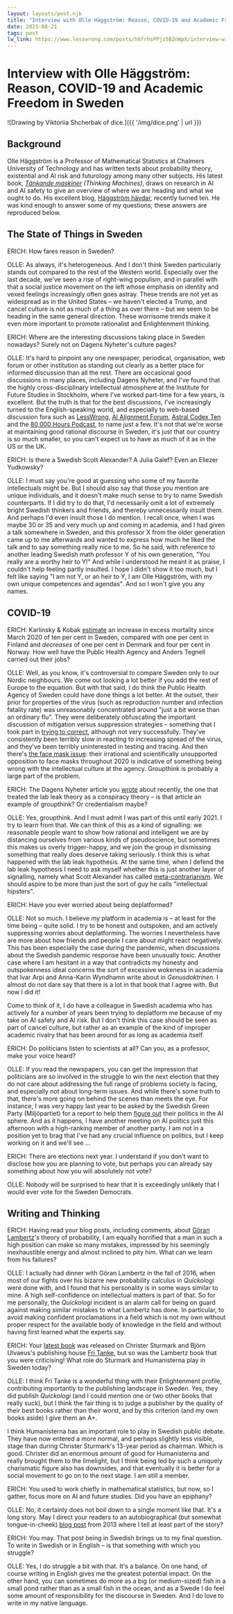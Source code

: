 ```yaml
---
layout: layouts/post.njk
title: "Interview with Olle Häggström: Reason, COVID-19 and Academic Freedom in Sweden"
date: 2021-08-21
tags: post
lw_link: https://www.lesswrong.com/posts/h6frhsPPjz5B2nWpX/interview-with-olle-haeggstroem-reason-covid-19-and-academic
---
```


# Interview with Olle Häggström: Reason, COVID-19 and Academic Freedom in Sweden

![Drawing by Viktoriia Shcherbak of dice.]({{ '/img/dice.png' | url }})

## Background

Olle Häggström is a Professor of Mathematical Statistics at Chalmers University of Technology and has written texts about probability theory, existential and AI risk and futurology among many other subjects. His latest book, _[Tänkande maskiner](https://fritanke.se/bocker/tankande-maskiner/)_ _(Thinking Machines)_, draws on research in AI and AI safety to give an overview of where we are heading and what we ought to do. His excellent blog, [Häggström hävdar](https://haggstrom.blogspot.com), recently turned ten. He was kind enough to answer some of my questions; these answers are reproduced below.

## The State of Things in Sweden

ERICH: How fares reason in Sweden?

OLLE: As always, it's heterogeneous. And I don't think Sweden particularly stands out compared to the rest of the Western world. Especially over the last decade, we've seen a rise of right-wing populism, and in parallel with that a social justice movement on the left whose emphasis on identity and vexed feelings increasingly often goes astray. These trends are not yet as widespread as in the United States – we haven't elected a Trump, and cancel culture is not as much of a thing as over there – but we seem to be heading in the same general direction. These worrisome trends make it even more important to promote rationalist and Enlightenment thinking.

ERICH: Where are the interesting discussions taking place in Sweden nowadays? Surely not on Dagens Nyheter's culture pages?

OLLE: It's hard to pinpoint any one newspaper, periodical, organisation, web forum or other institution as standing out clearly as a better place for informed discussion than all the rest. There are occasional good discussions in many places, including Dagens Nyheter, and I've found that the highly cross-disciplinary intellectual atmosphere at the Institute for Future Studies in Stockholm, where I've worked part-time for a few years, is excellent. But the truth is that for the best discussions, I've increasingly turned to the English-speaking world, and especially to web-based discussion fora such as [LessWrong](https://www.lesswrong.com/), [AI Alignment Forum](https://www.alignmentforum.org/), [Astral Codex Ten](https://astralcodexten.substack.com/) and the [80,000 Hours Podcast](https://80000hours.org/podcast/), to name just a few. It's not that we're worse at maintaining good rational discourse in Sweden, it's just that our country is so much smaller, so you can't expect us to have as much of it as in the US or the UK.

ERICH: Is there a Swedish Scott Alexander? A Julia Galef? Even an Eliezer Yudkowsky?

OLLE: I must say you're good at guessing who some of my favorite intellectuals might be. But I should also say that those you mention are unique individuals, and it doesn't make much sense to try to name Swedish counterparts. If I did try to do that, I'd necessarily omit a lot of extremely bright Swedish thinkers and friends, and thereby unnecessarily insult them. And perhaps I'd even insult those I do mention. I recall once, when I was maybe 30 or 35 and very much up and coming in academia, and I had given a talk somewhere in Sweden, and this professor X from the older generation came up to me afterwards and wanted to express how much he liked the talk and to say something really nice to me. So he said, with reference to another leading Swedish math professor Y of his own generation, "You really are a worthy heir to Y!" And while I understood he meant it as praise, I couldn't help feeling partly insulted. I hope I didn't show it too much, but I felt like saying "I am not Y, or an heir to Y, I am Olle Häggström, with my own unique competences and agendas". And so I won't give you any names.

## COVID-19

ERICH: Karlinsky & Kobak [estimate](https://elifesciences.org/articles/69336#table1) an increase in excess mortality since March 2020 of ten per cent in Sweden, compared with one per cent in Finland and _decreases_ of one per cent in Denmark and four per cent in Norway. How well have the Public Health Agency and Anders Tegnell carried out their jobs?

OLLE: Well, as you know, it's controversial to compare Sweden only to our Nordic neighbours. We come out looking a lot better if you add the rest of Europe to the equation. But with that said, I do think the Public Health Agency of Sweden could have done things a lot better. At the outset, their prior for properties of the virus (such as reproduction number and infection fatality rate) was unreasonably concentrated around "just a bit worse than an ordinary flu". They were deliberately obfuscating the important discussion of mitigation versus suppression strategies – something that I took part in [trying to correct](https://www.dn.se/debatt/alternativ-coronastrategi-for-sverige-kan-radda-liv/), although not very successfully. They've consistently been terribly slow in reacting to increasing spread of the virus, and they've been terribly uninterested in testing and tracing. And then there's [the face mask issue](https://blog.isi-web.org/react/2020/11/danish-face-mask-study/): their irrational and scientifically unsupported opposition to face masks throughout 2020 is indicative of something being wrong with the intellectual culture at the agency. Groupthink is probably a large part of the problem.

ERICH: The Dagens Nyheter article you [wrote](https://haggstrom.blogspot.com/2021/06/tendentiost-i-dn-om-labblackehypotesen.html) about recently, the one that treated the lab leak theory as a conspiracy theory – is that article an example of groupthink? Or credentialism maybe?

OLLE: Yes, groupthink. And I must admit I was part of this until early 2021. I try to learn from that. We can think of this as a kind of signalling: we reasonable people want to show how rational and intelligent we are by distancing ourselves from various kinds of pseudoscience, but sometimes this makes us overly trigger-happy, and we join the group in dismissing something that really does deserve taking seriously. I think this is what happened with the lab leak hypothesis. At the same time, when I defend the lab leak hypothesis I need to ask myself whether this is just another layer of signalling, namely what Scott Alexander has called [meta-contrarianism](https://www.lesswrong.com/s/XsMTxdQ6fprAQMoKi/p/9kcTNWopvXFncXgPy). We should aspire to be more than just the sort of guy he calls "intellectual hipsters".

ERICH: Have you ever worried about being deplatformed?

OLLE: Not so much. I believe my platform in academia is – at least for the time being – quite solid. I try to be honest and outspoken, and am actively suppressing worries about deplatforming. The worries I nevertheless have are more about how friends and people I care about might react negatively. This has been especially the case during the pandemic, when discussions about the Swedish pandemic response have been unusually toxic. Another case where I am hesitant in a way that contradicts my honesty and outspokenness ideal concerns the sort of excessive wokeness in academia that Ivar Arpi and Anna-Karin Wyndhamn write about in _Genusdoktrinen_. I almost do not dare say that there is a lot in that book that I agree with. But now I did it!

Come to think of it, I do have a colleague in Swedish academia who has actively for a number of years been trying to deplatform me because of my take on AI safety and AI risk. But I don't think this case should be seen as part of cancel culture, but rather as an example of the kind of improper academic rivalry that has been around for as long as academia itself.

ERICH: Do politicians listen to scientists at all? Can you, as a professor, make your voice heard?

OLLE: If you read the newspapers, you can get the impression that politicians are so involved in the struggle to win the next election that they do not care about addressing the full range of problems society is facing, and especially not about long-term issues. And while there's some truth to that, there's more going on behind the scenes than meets the eye. For instance, I was very happy last year to be asked by the Swedish Green Party (Miljöpartiet) for a report to help them [figure out](http://haggstrom.blogspot.com/2020/04/ett-knippe-tankar-och-forslag-om-ai.html) their politics in the AI sphere. And as it happens, I have another meeting on AI politics just this afternoon with a high-ranking member of another party. I am not in a position yet to brag that I've had any crucial influence on politics, but I keep working on it and we'll see ...

ERICH: There are elections next year. I understand if you don't want to disclose how you are planning to vote, but perhaps you can already say something about how you will absolutely not vote?

OLLE: Nobody will be surprised to hear that it is exceedingly unlikely that I would ever vote for the Sweden Democrats.

## Writing and Thinking

ERICH: Having read your blog posts, including comments, about [Göran Lambertz](https://en.wikipedia.org/wiki/G%C3%B6ran_Lambertz)'s theory of probability, I am equally horrified that a man in such a high position can make so many mistakes, impressed by his seemingly inexhaustible energy and almost inclined to pity him. What can we learn from his failures?

OLLE: I actually had dinner with Göran Lambertz in the fall of 2016, when most of our fights over his bizarre new probability calculus in _Quickologi_ were done with, and I found that his personality is in some ways similar to mine. A high self-confidence on intellectual matters is part of that. So for me personally, the _Quickologi_ incident is an alarm call for being on guard against making similar mistakes to what Lambertz has done. In particular, to avoid making confident proclamations in a field which is not my own without proper respect for the available body of knowledge in the field and without having first learned what the experts say.

ERICH: Your [latest book](https://fritanke.se/bocker/tankande-maskiner/) was released on Christer Sturmark and Björn Ulvaeus's publishing house [Fri Tanke](https://fritanke.se/), but so was the Lambertz book that you were criticising! What role do Sturmark and Humanisterna play in Sweden today?

OLLE: I think Fri Tanke is a wonderful thing with their Enlightenment profile, contributing importantly to the publishing landscape in Sweden. Yes, they did publish _Quickologi_ (and I could mention one or two other books that really suck), but I think the fair thing is to judge a publisher by the quality of their best books rather than their worst, and by this criterion (and my own books aside) I give them an A+.

I think Humanisterna has an important role to play in Swedish public debate. They have now entered a more normal, and perhaps slightly less visible, stage than during Christer Sturmark's 13-year period as chairman. Which is good. Christer did an enormous amount of good for Humanisterna and really brought them to the limelight, but I think being led by such a uniquely charismatic figure also has downsides, and that eventually it is better for a social movement to go on to the next stage. I am still a member.

ERICH: You used to work chiefly in mathematical statistics, but now, so I gather, focus more on AI and future studies. Did you have an epiphany?

OLLE: No, it certainly does not boil down to a single moment like that. It's a long story. May I direct your readers to an autobiographical (but somewhat tongue-in-cheek) [blog post](http://haggstrom.blogspot.com/2013/05/introvert-intervjuovning.html) from 2013 where I tell at least part of the story?

ERICH: You may. That post being in Swedish brings us to my final question. To write in Swedish or in English – is that something with which you struggle?

OLLE: Yes, I do struggle a bit with that. It's a balance. On one hand, of course writing in English gives me the greatest potential impact. On the other hand, you can sometimes do more as a big (or medium-sized) fish in a small pond rather than as a small fish in the ocean, and as a Swede I do feel some amount of responsibility for the discourse in Sweden. And I do love to write in my native language.

